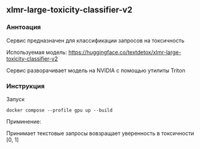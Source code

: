 ## xlmr-large-toxicity-classifier-v2

### Аннтоация
Сервис предназначен для классификации запросов на токсичность

Используемая модель: https://huggingface.co/textdetox/xlmr-large-toxicity-classifier-v2

Сервис разворачивает модель на NVIDIA с помощью утилиты Triton 

### Инструкция
Запуск
```
docker compose --profile gpu up --build
```

Приминение:

Принимает текстовые запросы вовзращает уверенность в токсичности [0, 1]